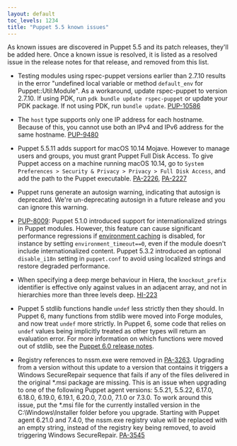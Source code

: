 ```yaml
---
layout: default
toc_levels: 1234
title: "Puppet 5.5 known issues"
---
```


As known issues are discovered in Puppet 5.5 and its patch releases, they'll be added here. Once a known issue is resolved, it is listed as a resolved issue in the release notes for that release, and removed from this list.

- Testing modules using rspec-puppet versions earlier than 2.7.10 results in the error "undefined local variable or method `default_env` for Puppet::Util:Module". As a workaround, update rspec-puppet to version 2.7.10. If using PDK, run `pdk bundle update rspec-puppet` or update your PDK package. If not using PDK, run `bundle update`. [PUP-10586](https://tickets.puppetlabs.com/browse/PUP-10586)

- The `host` type supports only one IP address for each hostname. Because of this, you cannot use both an IPv4 and IPv6 address for the same hostname. [PUP-9480](https://tickets.puppetlabs.com/browse/PUP-9480)

- Puppet 5.5.11 adds support for macOS 10.14 Mojave. However to manage users and groups, you must grant Puppet Full Disk Access. To give Puppet access on a machine running macOS 10.14, go to `System Preferences > Security & Privacy > Privacy > Full Disk Access`, and add the path to the Puppet executable. [PA-2226](https://tickets.puppetlabs.com/browse/PA-2226), [PA-2227](https://tickets.puppetlabs.com/browse/PA-2227)

- Puppet runs generate an autosign warning, indicating that autosign is deprecated. We're un-deprecating autosign in a future release and you can ignore this warning.

- [PUP-8009](https://tickets.puppetlabs.com/browse/PUP-8009): Puppet 5.1.0 introduced support for internationalized strings in Puppet modules. However, this feature can cause significant performance regressions if [environment caching](./environments_creating.markdown#environment_timeout) is disabled, for instance by setting `environment_timeout==0`, even if the module doesn't include internationalized content. Puppet 5.3.2 introduced an optional `disable_i18n` setting in `puppet.conf` to avoid using localized strings and restore degraded performance.

- When specifying a deep merge behaviour in Hiera, the `knockout_prefix` identifier is effective only against values in an adjacent array, and not in hierarchies more than three levels deep. [HI-223](https://tickets.puppetlabs.com/browse/HI-223)

- Puppet 5 stdlib functions handle `undef` less strictly then they should. In Puppet 6, many functions from stdlib were moved into Forge modules, and now treat `undef` more strictly. In Puppet 6, some code that relies on `undef` values being implicitly treated as other types will return an evaluation error. For more information on which functions were moved out of stdlib, see the [Puppet 6.0 release notes](https://puppet.com/docs/puppet/6.0/release_notes_puppet.html#select-types-moved-to-modules).

- Registry references to nssm.exe were removed in [PA-3263](https://tickets.puppetlabs.com/browse/PA-3263). Upgrading from a version without this update to a version that contains it triggers a Windows SecureRepair sequence that fails if any of the files delivered in the original *.msi package are missing. This is an issue when upgrading to one of the following Puppet agent versions: 5.5.21, 5.5.22, 6.17.0, 6.18.0, 6.19.0, 6.19.1, 6.20.0, 7.0.0, 7.1.0 or 7.3.0. To work around this issue, put the *.msi file for the currently installed version in the C:\Windows\Installer folder before you upgrade. Starting with Puppet agent 6.21.0 and 7.4.0, the nssm.exe registry value will be replaced with an empty string, instead of the registry key being removed, to avoid triggering Windows SecureRepair. [PA-3545](https://tickets.puppetlabs.com/browse/PA-3545)

